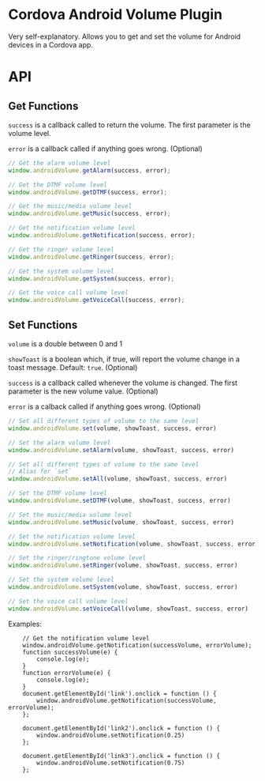 # Cordova Android Volume Plugin

Very self-explanatory. Allows you to get and set the volume for Android devices in a Cordova app.

# API

## Get Functions

`success` is a callback called to return the volume. The first parameter is the volume level.

`error` is a callback called if anything goes wrong. (Optional)

```js
// Get the alarm volume level
window.androidVolume.getAlarm(success, error);

// Get the DTMF volume level
window.androidVolume.getDTMF(success, error);

// Get the music/media volume level
window.androidVolume.getMusic(success, error);

// Get the notification volume level
window.androidVolume.getNotification(success, error);

// Get the ringer volume level
window.androidVolume.getRinger(success, error);

// Get the system volume level
window.androidVolume.getSystem(success, error);

// Get the voice call volume level
window.androidVolume.getVoiceCall(success, error);
```

## Set Functions

`volume` is a double between 0 and 1

`showToast` is a boolean which, if true, will report the volume change in a toast message. Default: `true`. (Optional)

`success` is a callback called whenever the volume is changed. The first parameter is the new volume value. (Optional)

`error` is a calback called if anything goes wrong. (Optional)

```js
// Set all different types of volume to the same level
window.androidVolume.set(volume, showToast, success, error)

// Set the alarm volume level
window.androidVolume.setAlarm(volume, showToast, success, error)

// Set all different types of volume to the same level
// Alias for `set`
window.androidVolume.setAll(volume, showToast, success, error)

// Set the DTMF volume level
window.androidVolume.setDTMF(volume, showToast, success, error)

// Set the music/media volume level
window.androidVolume.setMusic(volume, showToast, success, error)

// Set the notification volume level
window.androidVolume.setNotification(volume, showToast, success, error)

// Set the ringer/ringtone volume level
window.androidVolume.setRinger(volume, showToast, success, error)

// Set the system volume level
window.androidVolume.setSystem(volume, showToast, success, error)

// Set the voice call volume level
window.androidVolume.setVoiceCall(volume, showToast, success, error)
```

Examples:

        // Get the notification volume level
        window.androidVolume.getNotification(successVolume, errorVolume);
        function successVolume(e) {
            console.log(e);
        }
        function errorVolume(e) {
            console.log(e);
        }
        document.getElementById('link').onclick = function () {
            window.androidVolume.getNotification(successVolume, errorVolume); 
        };

        document.getElementById('link2').onclick = function () {
            window.androidVolume.setNotification(0.25)
        };

        document.getElementById('link3').onclick = function () {
            window.androidVolume.setNotification(0.75)
        };
